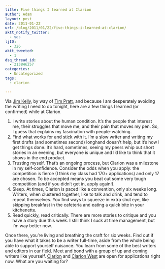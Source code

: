 ```yaml
---
title: Five things I learned at Clarion
author: Adam
layout: post
date: 2011-01-22
url: /blog/2011/01/22/five-things-i-learned-at-clarion/
aktt_notify_twitter:
  - yes
ljID:
  - 326
aktt_tweeted:
  - 1
dsq_thread_id:
  - 213846257
categories:
  - Uncategorized
tags:
  - clarion

---
```

Via [Jim Kelly][1], by way of [Tim Pratt][2], and because I am desperately avoiding the writing I need to do tonight, here are a few things I learned (or confirmed) while at Clarion.

  1. I write stories about the human condition. It&#8217;s the people that interest me, their struggles that move me, and their pain that moves my pen. So, I guess that explains my fascination with people-watching.
  2. Find what works for and stick with it. I&#8217;m a slow writer and writing my first drafts (and sometimes second) longhand doesn&#8217;t help, but it&#8217;s how I get things done. It&#8217;s hard, sometimes, seeing my peers whip out short stories in an evening, but everyone is unique and I&#8217;d like to think that it shows in the end product.
  3. Trusting myself. That&#8217;s an ongoing process, but Clarion was a milestone in my self-confidence. Consider the odds when you apply: the competition is fierce (I think my class had 170+ applications) and only 17 are chosen. To be accepted means you beat out some very tough competition (and if you didn&#8217;t get in, apply again!).
  4. Sleep. At times, Clarion is paced like a convention, only six weeks long. Writers, when clustered together, like to talk and drink, and tend to repeat themselves. You find ways to squeeze in extra shut eye, like skipping breakfast in the cafeteria and eating a quick bite in your kitchenette.
  5. Read quickly, read critically. There are more stories to critique and you have a story due this week. I still think I suck at time management, but I&#8217;m way better now.

Once there, you&#8217;re living and breathing the craft for six weeks. Find out if you have what it takes to be a writer full-time, aside from the whole being able to support yourself nuisance. You learn from some of the best writers and editors in our field. Meet and bond with a group of up and coming writers like yourself. [Clarion][3] and [Clarion West][4] are open for applications right now. What are you waiting for?

 [1]: http://www.facebook.com/profile.php?id=531442780
 [2]: http://tim-pratt.livejournal.com/130675.html
 [3]: http://clarion.ucsd.edu/
 [4]: http://www.clarionwest.org/